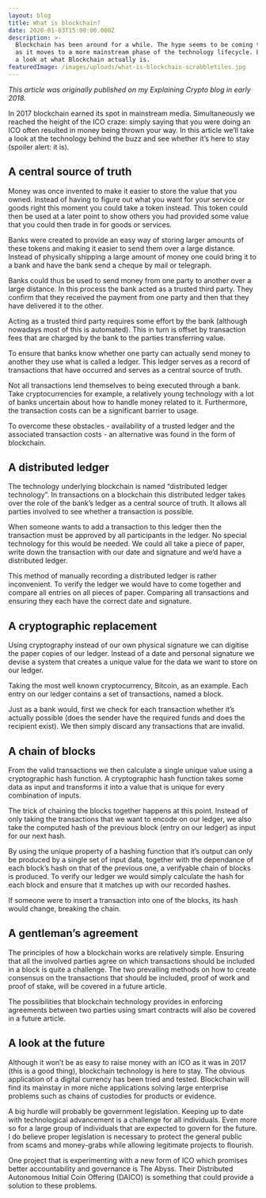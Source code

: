```yaml
---
layout: blog
title: What is blockchain?
date: 2020-01-03T15:00:00.000Z
description: >-
  Blockchain has been around for a while. The hype seems to be coming to an end
  as it moves to a more mainstream phase of the technology lifecycle. Lets take
  a look at what Blockchain actually is.
featuredImage: /images/uploads/what-is-blockchain-scrabbletiles.jpg
---
```

_This article was originally published on my Explaining Crypto blog in early 2018._

In 2017 blockchain earned its spot in mainstream media. Simultaneously we reached the height of the ICO craze: simply saying that you were doing an ICO often resulted in money being thrown your way. In this article we’ll take a look at the technology behind the buzz and see whether it’s here to stay (spoiler alert: it is).

## A central source of truth

Money was once invented to make it easier to store the value that you owned. Instead of having to figure out what you want for your service or goods right this moment you could take a token instead. This token could then be used at a later point to show others you had provided some value that you could then trade in for goods or services.

Banks were created to provide an easy way of storing larger amounts of these tokens and making it easier to send them over a large distance. Instead of physically shipping a large amount of money one could bring it to a bank and have the bank send a cheque by mail or telegraph.

Banks could thus be used to send money from one party to another over a large distance. In this process the bank acted as a trusted third party. They confirm that they received the payment from one party and then that they have delivered it to the other.

Acting as a trusted third party requires some effort by the bank (although nowadays most of this is automated). This in turn is offset by transaction fees that are charged by the bank to the parties transferring value.

To ensure that banks know whether one party can actually send money to another they use what is called a ledger. This ledger serves as a record of transactions that have occurred and serves as a central source of truth.

Not all transactions lend themselves to being executed through a bank. Take cryptocurrencies for example, a relatively young technology with a lot of banks uncertain about how to handle money  related to it. Furthermore, the transaction costs can be a significant barrier to usage. 

To overcome these obstacles - availability of a trusted ledger and the associated transaction costs - an alternative was found in the form of blockchain.

## A distributed ledger

The technology underlying blockchain is named “distributed ledger technology”. In transactions on a blockchain this distributed ledger takes over the role of the bank’s ledger as a central source of truth. It allows all parties involved to see whether a transaction is possible.

When someone wants to add a transaction to this ledger then the transaction must be approved by all participants in the ledger. No special technology for this would be needed. We could all take a piece of paper, write down the transaction with our date and signature and we’d have a distributed ledger. 

This method of manually recording a distributed ledger is rather inconvenient. To verify the ledger we would have to come together and compare all entries on all pieces of paper. Comparing all transactions and ensuring they each have the correct date and signature.

## A cryptographic replacement

Using cryptography instead of our own physical signature we can digitise the paper copies of our ledger. Instead of a date and personal signature we devise a system that creates a unique value for the data we want to store on our ledger.

Taking the most well known cryptocurrency, Bitcoin, as an example. Each entry on our ledger contains a set of transactions, named a block. 

Just as a bank would, first we check for each transaction whether it’s actually possible (does the sender have the required funds and does the recipient exist). We then simply discard any transactions that are invalid.

## A chain of blocks

From the valid transactions we then calculate a single unique value using a cryptographic hash function. A cryptographic hash function takes some data as input and transforms it into a value that is unique for every combination of inputs.

The trick of chaining the blocks together happens at this point. Instead of only taking the transactions that we want to encode on our ledger, we also take the computed hash of the previous block (entry on our ledger) as input for our next hash.

By using the unique property of a hashing function that it’s output can only be produced by a single set of input data, together with the dependance of each block’s hash on that of the previous one, a verifyable chain of blocks is produced. To verify our ledger we would simply calculate the hash for each block and ensure that it matches up with our recorded hashes. 

If someone were to insert a transaction into one of the blocks, its hash would change, breaking the chain.

##  A gentleman’s agreement

The principles of how a blockchain works are relatively simple. Ensuring that all the involved parties agree on which transactions should be included in a block is quite a challenge. The two prevailing methods on how to create consensus on the transactions that should be included, proof of work and proof of stake, will be covered in a future article.

The possibilities that blockchain technology provides in enforcing agreements between two parties using smart contracts will also be covered in a future article.

## A look at the future

Although it won’t be as easy to raise money with an ICO as it was in 2017 (this is a good thing), blockchain technology is here to stay. The obvious application of a digital currency has been tried and tested. Blockchain will find its mainstay in more niche applications solving large enterprise problems such as chains of custodies for products or evidence.

A big hurdle will probably be government legislation. Keeping up to date with technological advancement is a challenge for all individuals. Even more so for a large group of individuals that are expected to govern for the future. I do believe proper legislation is necessary to protect the general public from scams and money-grabs while allowing legitimate projects to flourish. 

One project that is experimenting with a new form of ICO which promises better accountability and governance is The Abyss. Their Distributed Autonomous Initial Coin Offering (DAICO) is something that could provide a solution to these problems.
